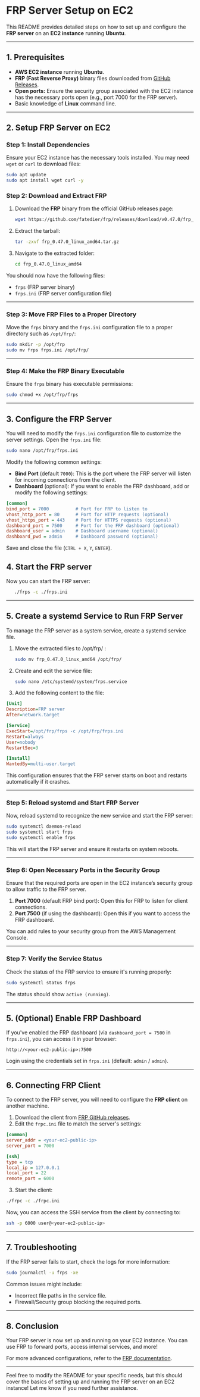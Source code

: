 # **FRP Server Setup on EC2**

This README provides detailed steps on how to set up and configure the **FRP server** on an **EC2 instance** running **Ubuntu**.

---

## **1. Prerequisites**

- **AWS EC2 instance** running **Ubuntu**.
- **FRP (Fast Reverse Proxy)** binary files downloaded from [GitHub Releases](https://github.com/fatedier/frp/releases).
- **Open ports:** Ensure the security group associated with the EC2 instance has the necessary ports open (e.g., port 7000 for the FRP server).
- Basic knowledge of **Linux** command line.

---

## **2. Setup FRP Server on EC2**

### **Step 1: Install Dependencies**

Ensure your EC2 instance has the necessary tools installed. You may need `wget` or `curl` to download files:

```bash
sudo apt update
sudo apt install wget curl -y
```

### **Step 2: Download and Extract FRP**

1. Download the **FRP** binary from the official GitHub releases page:

   ```bash
   wget https://github.com/fatedier/frp/releases/download/v0.47.0/frp_0.47.0_linux_amd64.tar.gz
   ```

2. Extract the tarball:

   ```bash
   tar -zxvf frp_0.47.0_linux_amd64.tar.gz
   ```

3. Navigate to the extracted folder:

   ```bash
   cd frp_0.47.0_linux_amd64
   ```

You should now have the following files:
- `frps` (FRP server binary)
- `frps.ini` (FRP server configuration file)

---

### **Step 3: Move FRP Files to a Proper Directory**

Move the `frps` binary and the `frps.ini` configuration file to a proper directory such as `/opt/frp/`:

```bash
sudo mkdir -p /opt/frp
sudo mv frps frps.ini /opt/frp/
```

---

### **Step 4: Make the FRP Binary Executable**

Ensure the `frps` binary has executable permissions:

```bash
sudo chmod +x /opt/frp/frps
```

---

## **3. Configure the FRP Server**

You will need to modify the `frps.ini` configuration file to customize the server settings. Open the `frps.ini` file:

```bash
sudo nano /opt/frp/frps.ini
```

Modify the following common settings:

- **Bind Port** (default `7000`): This is the port where the FRP server will listen for incoming connections from the client.
- **Dashboard** (optional): If you want to enable the FRP dashboard, add or modify the following settings:
```ini
[common]
bind_port = 7000          # Port for FRP to listen to
vhost_http_port = 80      # Port for HTTP requests (optional)
vhost_https_port = 443    # Port for HTTPS requests (optional)
dashboard_port = 7500     # Port for the FRP dashboard (optional)
dashboard_user = admin    # Dashboard username (optional)
dashboard_pwd = admin     # Dashboard password (optional)

```





Save and close the file (`CTRL + X`, `Y`, `ENTER`).

## **4. Start the FRP server**
Now you can start the FRP server:

```bash
   ./frps -c ./frps.ini

   ```
   
---

## **5. Create a systemd Service to Run FRP Server**

To manage the FRP server as a system service, create a systemd service file.
1. Move the extracted files to /opt/frp/ :

   ```bash
   sudo mv frp_0.47.0_linux_amd64 /opt/frp/
   ```

1. Create and edit the service file:

   ```bash
   sudo nano /etc/systemd/system/frps.service
   ```

2. Add the following content to the file:

```ini
[Unit]
Description=FRP server
After=network.target

[Service]
ExecStart=/opt/frp/frps -c /opt/frp/frps.ini
Restart=always
User=nobody
RestartSec=3

[Install]
WantedBy=multi-user.target

```

This configuration ensures that the FRP server starts on boot and restarts automatically if it crashes.

---

### **Step 5: Reload systemd and Start FRP Server**

Now, reload systemd to recognize the new service and start the FRP server:

```bash
sudo systemctl daemon-reload
sudo systemctl start frps
sudo systemctl enable frps
```

This will start the FRP server and ensure it restarts on system reboots.

---

### **Step 6: Open Necessary Ports in the Security Group**

Ensure that the required ports are open in the EC2 instance’s security group to allow traffic to the FRP server.

1. **Port 7000** (default FRP bind port): Open this for FRP to listen for client connections.
2. **Port 7500** (if using the dashboard): Open this if you want to access the FRP dashboard.

You can add rules to your security group from the AWS Management Console.

---

### **Step 7: Verify the Service Status**

Check the status of the FRP service to ensure it's running properly:

```bash
sudo systemctl status frps
```

The status should show `active (running)`.

---

## **5. (Optional) Enable FRP Dashboard**

If you've enabled the FRP dashboard (via `dashboard_port = 7500` in `frps.ini`), you can access it in your browser:

```
http://<your-ec2-public-ip>:7500
```

Login using the credentials set in `frps.ini` (default: `admin` / `admin`).

---

## **6. Connecting FRP Client**

To connect to the FRP server, you will need to configure the **FRP client** on another machine.

1. Download the client from [FRP GitHub releases](https://github.com/fatedier/frp/releases).
2. Edit the `frpc.ini` file to match the server's settings:

```ini
[common]
server_addr = <your-ec2-public-ip>
server_port = 7000

[ssh]
type = tcp
local_ip = 127.0.0.1
local_port = 22
remote_port = 6000
```

3. Start the client:

```bash
./frpc -c ./frpc.ini
```

Now, you can access the SSH service from the client by connecting to:

```bash
ssh -p 6000 user@<your-ec2-public-ip>
```

---

## **7. Troubleshooting**

If the FRP server fails to start, check the logs for more information:

```bash
sudo journalctl -u frps -xe
```

Common issues might include:
- Incorrect file paths in the service file.
- Firewall/Security group blocking the required ports.

---

## **8. Conclusion**

Your FRP server is now set up and running on your EC2 instance. You can use FRP to forward ports, access internal services, and more!

For more advanced configurations, refer to the [FRP documentation](https://github.com/fatedier/frp/blob/master/README.md).

---

Feel free to modify the README for your specific needs, but this should cover the basics of setting up and running the FRP server on an EC2 instance! Let me know if you need further assistance.
